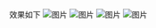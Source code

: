 效果如下
![图片](https://user-images.githubusercontent.com/90245286/223315808-2c1452f5-3edf-4146-9a5a-8f80958fb175.png)
![图片](https://user-images.githubusercontent.com/90245286/223315928-c745b389-f005-485f-8cb4-6d9254d224d4.png)
![图片](https://user-images.githubusercontent.com/90245286/223316094-81456ea4-8ecf-4fe5-9501-28b9c2573392.png)
![图片](https://user-images.githubusercontent.com/90245286/223316218-9bd5afe3-9d53-474f-aa3b-759b57c064fe.png)
